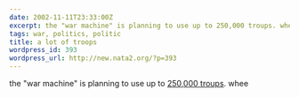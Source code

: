 ```yaml
---
date: 2002-11-11T23:33:00Z
excerpt: the "war machine" is planning to use up to 250,000 troups. whee
tags: war, politics, politic
title: a lot of troops
wordpress_id: 393
wordpress_url: http://new.nata2.org/?p=393
---
```


the "war machine" is planning to use up to <a href="http://abcnews.go.com/wire/Politics/ap20021109_1216.html">250,000 troups</a>. whee
